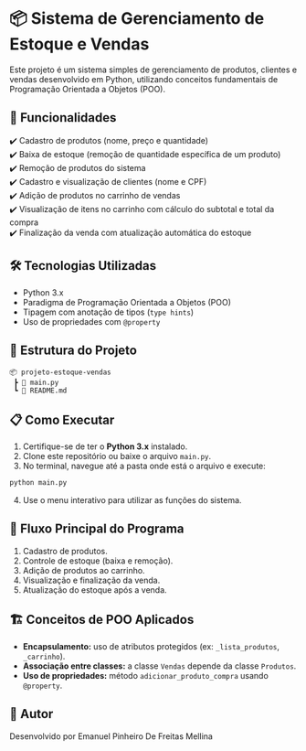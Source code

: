 
# 📦 Sistema de Gerenciamento de Estoque e Vendas

Este projeto é um sistema simples de gerenciamento de produtos, clientes e vendas desenvolvido em Python, utilizando conceitos fundamentais de Programação Orientada a Objetos (POO).

## 🚀 Funcionalidades

✔️ Cadastro de produtos (nome, preço e quantidade)  
✔️ Baixa de estoque (remoção de quantidade específica de um produto)  
✔️ Remoção de produtos do sistema  
✔️ Cadastro e visualização de clientes (nome e CPF)  
✔️ Adição de produtos no carrinho de vendas  
✔️ Visualização de itens no carrinho com cálculo do subtotal e total da compra  
✔️ Finalização da venda com atualização automática do estoque  

## 🛠️ Tecnologias Utilizadas

- Python 3.x
- Paradigma de Programação Orientada a Objetos (POO)
- Tipagem com anotação de tipos (`type hints`)
- Uso de propriedades com `@property`

## 📂 Estrutura do Projeto

```
📦 projeto-estoque-vendas
 ┣ 📜 main.py
 ┗ 📜 README.md
```

## 📋 Como Executar

1. Certifique-se de ter o **Python 3.x** instalado.
2. Clone este repositório ou baixe o arquivo `main.py`.
3. No terminal, navegue até a pasta onde está o arquivo e execute:

```bash
python main.py
```

4. Use o menu interativo para utilizar as funções do sistema.

## 🎯 Fluxo Principal do Programa

1. Cadastro de produtos.
2. Controle de estoque (baixa e remoção).
3. Adição de produtos ao carrinho.
4. Visualização e finalização da venda.
5. Atualização do estoque após a venda.

## 🏗️ Conceitos de POO Aplicados

- **Encapsulamento:** uso de atributos protegidos (ex: `_lista_produtos`, `_carrinho`).
- **Associação entre classes:** a classe `Vendas` depende da classe `Produtos`.
- **Uso de propriedades:** método `adicionar_produto_compra` usando `@property`.

## 👤 Autor

Desenvolvido por Emanuel Pinheiro De Freitas Mellina
